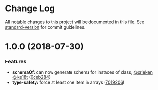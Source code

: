 # Change Log

All notable changes to this project will be documented in this file. See [standard-version](https://github.com/conventional-changelog/standard-version) for commit guidelines.

<a name="1.0.0"></a>
# 1.0.0 (2018-07-30)


### Features

* **schemaOf:** can now generate schema for instaces of class, [@orieken](https://github.com/orieken) [@ike18t](https://github.com/ike18t) ([0deb284](https://github.com/orieken/chai-json-pattern-generator/commit/0deb284))
* **type-safety:** force at least one item in arrays ([7019206](https://github.com/orieken/chai-json-pattern-generator/commit/7019206))
